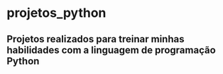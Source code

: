 # projetos_python
## Projetos realizados para treinar minhas habilidades com a linguagem de programação Python
